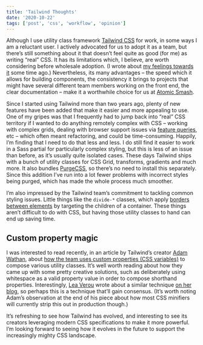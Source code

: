 ```yaml
---
title: 'Tailwind Thoughts'
date: '2020-10-22'
tags: ['post', 'css', 'workflow', 'opinion']
---
```


Although I use utility class framework [Tailwind CSS](https://tailwindcss.com/) for work, in some ways I am a reluctant user. I actively advocated for us to adopt it as a team, but there’s still something about it that doesn’t feel quite as good (for me) as writing “real” CSS. It has its limitations which, I believe, are worth considering before wholesale adoption. (I wrote about [my feelings towards it](https://css-irl.info/a-year-of-utility-classes/) some time ago.) Nevertheless, its many advantages – the speed which it allows for building components, the consistency it brings to projects that might have several different team members working on the front end, the clear documentation – make it a worthwhile choice for us at [Atomic Smash](https://www.atomicsmash.co.uk/).

Since I started using Tailwind more than two years ago, plenty of new features have been added that make it easier and more appealing to use. One of my gripes was that I frequently had to jump back into “real” CSS territory if I wanted to do anything remotely complex with CSS – working with complex grids, dealing with browser support issues via [feature queries](https://developer.mozilla.org/en-US/docs/Web/CSS/@supports), etc – which often meant refactoring, and could be time-consuming. Happily, I’m finding that I need to do that less and less. I do still find it easier to work in a Sass partial for particularly complex styling, but this is less of an issue than before, as it’s usually quite isolated cases. These days Tailwind ships with a bunch of utility classes for CSS Grid, transforms, gradients and much more. It also bundles [PurgeCSS](https://purgecss.com/), so there’s no need to install this separately. Since this addition I’ve run into a lot fewer problems with incorrect styles being purged, which has made the whole process much smoother.

I’m also impressed by the Tailwind team’s commitment to tackling common styling issues. Little things like the `divide-*` classes, which apply [borders between elements](https://tailwindcss.com/docs/divide-width) by targeting the children of a container. These things aren’t difficult to do with CSS, but having those utility classes to hand can end up saving time.

## Custom property magic

I was interested to read recently, in an article by Tailwind’s creator [Adam Wathan](https://twitter.com/adamwathan), about [how the team uses custom properties (CSS variables)](https://adamwathan.me/composing-the-uncomposable-with-css-variables/) to compose various utility classes. It’s well worth reading about how they came up with some pretty creative solutions, such as deliberately using whitespace as a valid property value in order to compose shorthand properties. Interestingly, [Lea Verou](https://lea.verou.me/2020/10/the-var-space-hack-to-toggle-multiple-values-with-one-custom-property/) wrote about a similar technique [on her blog](https://lea.verou.me/2020/10/the-var-space-hack-to-toggle-multiple-values-with-one-custom-property/), so perhaps this is a technique that’ll gain consensus. (It’s worth noting Adam’s observation at the end of his piece about how most CSS minifiers will currently strip this out in production though.)

It’s refreshing to see how Tailwind has evolved, and interesting to see its creators leveraging modern CSS specifications to make it more powerful. I’m looking forward to seeing how it evolves in the future to support the increasingly mighty CSS landscape.
